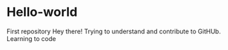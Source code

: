 # Hello-world
First repository
Hey there! Trying to understand and contribute to GitHUb.
Learning to code 
